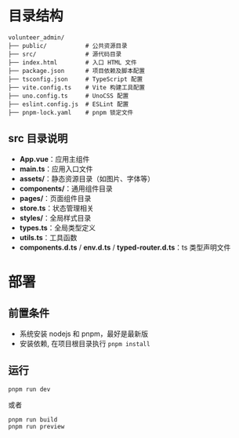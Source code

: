 
# 目录结构

```
volunteer_admin/
├── public/           # 公共资源目录
├── src/              # 源代码目录
├── index.html        # 入口 HTML 文件
├── package.json      # 项目依赖及脚本配置
├── tsconfig.json     # TypeScript 配置
├── vite.config.ts    # Vite 构建工具配置
├── uno.config.ts     # UnoCSS 配置
├── eslint.config.js  # ESLint 配置
├── pnpm-lock.yaml    # pnpm 锁定文件
```

## src 目录说明

- **App.vue**：应用主组件
- **main.ts**：应用入口文件
- **assets/**：静态资源目录（如图片、字体等）
- **components/**：通用组件目录
- **pages/**：页面组件目录
- **store.ts**：状态管理相关
- **styles/**：全局样式目录
- **types.ts**：全局类型定义
- **utils.ts**：工具函数
- **components.d.ts** / **env.d.ts** / **typed-router.d.ts**：ts 类型声明文件

# 部署

## 前置条件
- 系统安装 nodejs 和 pnpm，最好是最新版
- 安装依赖, 在项目根目录执行 `pnpm install`

## 运行
```
pnpm run dev
```
或者
```
pnpm run build
pnpm run preview
```
